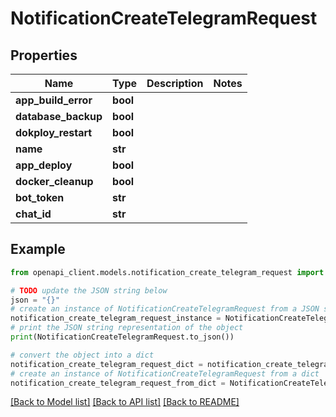 # NotificationCreateTelegramRequest


## Properties

Name | Type | Description | Notes
------------ | ------------- | ------------- | -------------
**app_build_error** | **bool** |  | 
**database_backup** | **bool** |  | 
**dokploy_restart** | **bool** |  | 
**name** | **str** |  | 
**app_deploy** | **bool** |  | 
**docker_cleanup** | **bool** |  | 
**bot_token** | **str** |  | 
**chat_id** | **str** |  | 

## Example

```python
from openapi_client.models.notification_create_telegram_request import NotificationCreateTelegramRequest

# TODO update the JSON string below
json = "{}"
# create an instance of NotificationCreateTelegramRequest from a JSON string
notification_create_telegram_request_instance = NotificationCreateTelegramRequest.from_json(json)
# print the JSON string representation of the object
print(NotificationCreateTelegramRequest.to_json())

# convert the object into a dict
notification_create_telegram_request_dict = notification_create_telegram_request_instance.to_dict()
# create an instance of NotificationCreateTelegramRequest from a dict
notification_create_telegram_request_from_dict = NotificationCreateTelegramRequest.from_dict(notification_create_telegram_request_dict)
```
[[Back to Model list]](../README.md#documentation-for-models) [[Back to API list]](../README.md#documentation-for-api-endpoints) [[Back to README]](../README.md)


